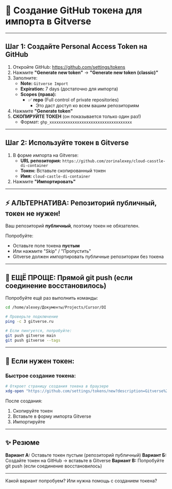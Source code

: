 # 🔑 Создание GitHub токена для импорта в Gitverse

---

## Шаг 1: Создайте Personal Access Token на GitHub

1. Откройте GitHub: https://github.com/settings/tokens
2. Нажмите **"Generate new token"** → **"Generate new token (classic)"**
3. Заполните:
   - **Note:** `Gitverse Import`
   - **Expiration:** 7 days (достаточно для импорта)
   - **Scopes (права):**
     - ✅ **repo** (Full control of private repositories)
       - Это даст доступ ко всем вашим репозиториям
4. Нажмите **"Generate token"**
5. **СКОПИРУЙТЕ ТОКЕН** (он показывается только один раз!)
   - Формат: `ghp_xxxxxxxxxxxxxxxxxxxxxxxxxxxxxxxxxxxx`

---

## Шаг 2: Используйте токен в Gitverse

1. В форме импорта на Gitverse:
   - **URL репозитория:** `https://github.com/zorinalexey/cloud-casstle-di-container`
   - **Токен:** Вставьте скопированный токен
   - **Имя:** `cloud-castle-di-container`
2. Нажмите **"Импортировать"**

---

## ⚡ АЛЬТЕРНАТИВА: Репозиторий публичный, токен не нужен!

Ваш репозиторий **публичный**, поэтому токен не обязателен.

Попробуйте:
- Оставьте поле токена **пустым**
- Или нажмите "Skip" / "Пропустить"
- Gitverse должен импортировать публичные репозитории без токена

---

## 🚀 ЕЩЁ ПРОЩЕ: Прямой git push (если соединение восстановилось)

Попробуйте ещё раз выполнить команды:

```bash
cd /home/alexey/Документы/Projects/Cursor/DI

# Проверьте подключение
ping -c 3 gitverse.ru

# Если пингуется, попробуйте:
git push gitverse main
git push gitverse --tags
```

---

## 📝 Если нужен токен:

### Быстрое создание токена:

```bash
# Откроет страницу создания токена в браузере
xdg-open "https://github.com/settings/tokens/new?description=Gitverse%20Import&scopes=repo"
```

После создания:
1. Скопируйте токен
2. Вставьте в форму импорта Gitverse
3. Импортируйте

---

## ✨ Резюме

**Вариант А:** Оставьте токен пустым (репозиторий публичный)
**Вариант Б:** Создайте токен на GitHub → вставьте в Gitverse
**Вариант В:** Попробуйте git push (если соединение восстановилось)

---

Какой вариант попробуем? Или нужна помощь с созданием токена?
